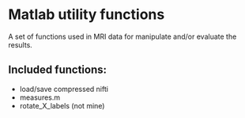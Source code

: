 # Matlab utility functions

A set of functions used in MRI data for manipulate and/or evaluate the results.

## Included functions:

* load/save compressed nifti
* measures.m
* rotate_X_labels (not mine)

